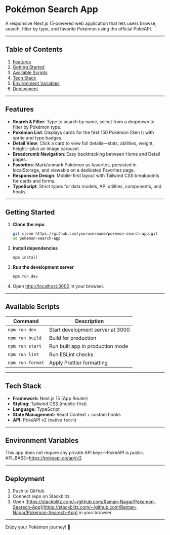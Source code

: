 # Pokémon Search App

A responsive Next.js 15‑powered web application that lets users browse, search, filter by type, and favorite Pokémon using the official PokéAPI.

---

## Table of Contents

1. [Features](#features)
2. [Getting Started](#getting-started)
3. [Available Scripts](#available-scripts)
4. [Tech Stack](#tech-stack)
5. [Environment Variables](#environment-variables)
6. [Deployment](#deployment)

---

## Features

* **Search & Filter**: Type to search by name, select from a dropdown to filter by Pokémon type.
* **Pokémon List**: Displays cards for the first 150 Pokémon (Gen I) with sprite and type badges.
* **Detail View**: Click a card to view full details—stats, abilities, weight, height—plus an image carousel.
* **Breadcrumb Navigation**: Easy backtracking between Home and Detail pages.
* **Favorites**: Mark/unmark Pokémon as favorites, persisted in localStorage, and viewable on a dedicated Favorites page.
* **Responsive Design**: Mobile-first layout with Tailwind CSS breakpoints for cards and forms.
* **TypeScript**: Strict types for data models, API utilities, components, and hooks.

---

## Getting Started

1. **Clone the repo**

   ```bash
   git clone https://github.com/yourusername/pokemon-search-app.git
   cd pokemon-search-app
   ```

2. **Install dependencies**

   ```bash
   npm install
   ```

3. **Run the development server**

   ```bash
   npm run dev
   ```

4. Open [http://localhost:3000](http://localhost:3000) in your browser.

---

## Available Scripts

| Command          | Description                      |
| ---------------- | -------------------------------- |
| `npm run dev`    | Start development server at 3000 |
| `npm run build`  | Build for production             |
| `npm run start`  | Run built app in production mode |
| `npm run lint`   | Run ESLint checks                |
| `npm run format` | Apply Prettier formatting        |

---

## Tech Stack

* **Framework:** Next.js 15 (App Router)
* **Styling:** Tailwind CSS (mobile-first)
* **Language:** TypeScript
* **State Management:** React Context + custom hooks
* **API:** PokéAPI v2 (native `fetch`)

---

## Environment Variables

This app does not require any private API keys—PokéAPI is public.
API_BASE=https://pokeapi.co/api/v2

---

## Deployment

1. Push to GitHub.
2. Connect repo on Stackblitz.
3. Open [https://stackblitz.com/~/github.com/Raman-Nagar/Pokemon-Searech-App](https://stackblitz.com/~/github.com/Raman-Nagar/Pokemon-Searech-App) in your browser. 

---

Enjoy your Pokémon journey! 🚀
